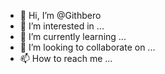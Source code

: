 - 👋 Hi, I’m @Githbero
- 👀 I’m interested in ...
- 🌱 I’m currently learning ...
- 💞️ I’m looking to collaborate on ...
- 📫 How to reach me ...

<!---
Githbero/Githbero is a ✨ special ✨ repository because its `README.md` (this file) appears on your GitHub profile.
You can click the Preview link to take a look at your changes.
--->
